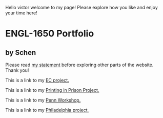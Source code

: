 Hello vistor welcome to my page! Please explore how you like and enjoy your time here!

# ENGL-1650 Portfolio

## by Schen

Please read [my statement](statement.html) before exploring other parts of the website. Thank you!

This is a link to my [EC project.](ecproject.html)

This is a link to my [Printing in Prison Project.](https://printinginprisons.org/blog/cheny/)

This is a link to my [Penn Workshop.](pennw.html)

This is a link to my [Philadelphia project.](phillyw.html)
